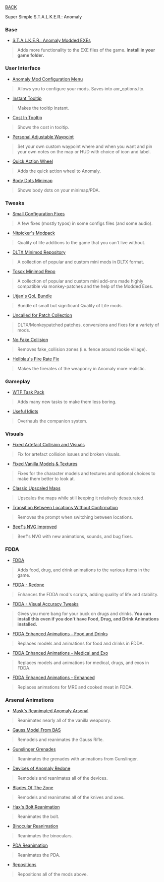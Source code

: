 
[BACK](..)

Super Simple S.T.A.L.K.E.R.: Anomaly

### Base
- [S.T.A.L.K.E.R.: Anomaly Modded EXEs](https://github.com/themrdemonized/xray-monolith/releases/latest)
> Adds more functionality to the EXE files of the game. **Install in your game folder.**

### User Interface
- [Anomaly Mod Configuration Menu](https://www.moddb.com/mods/stalker-anomaly/addons/anomaly-mod-configuration-menu)
> Allows you to configure your mods. Saves into axr_options.ltx.

- [Instant Tooltip](https://www.moddb.com/mods/stalker-anomaly/addons/instant-tooltip-for-rc18-23)
> Makes the tooltip instant.

- [Cost In Tooltip](https://www.moddb.com/mods/stalker-anomaly/addons/cost-in-tool-tip-u4h8-and-rc18-23)
> Shows the cost in tooltip.

- [Personal Adjustable Waypoint](https://www.moddb.com/mods/stalker-anomaly/addons/personal-adjustable-waypoint-for-anomaly-151-152-and-gamma)
> Set your own custom waypoint where and when you want and pin your own notes on the map or HUD with choice of icon and label.

- [Quick Action Wheel](https://www.moddb.com/mods/stalker-anomaly/addons/quick-action-wheel)
> Adds the quick action wheel to Anomaly. 

- [Body Dots Minimap](https://www.moddb.com/mods/stalker-anomaly/addons/bodydotsminimap-white-dots-but-blue)
> Shows body dots on your minimap/PDA.

### Tweaks
- [Small Configuration Fixes](https://www.moddb.com/mods/stalker-anomaly/addons/small-configuration-fixes-10-153-dltx)
> A few fixes (mostly typos) in some configs files (and some audio).

- [Nitpicker's Modpack](https://www.moddb.com/mods/stalker-anomaly/addons/nitpickermodpack)
> Quality of life additions to the game that you can't live without.

- [DLTX Minimod Repository](https://www.moddb.com/mods/stalker-anomaly/addons/dltx-required-dltx-minimod-pack)
> A collection of popular and custom mini mods in DLTX format.

- [Tosox Minimod Repo](https://www.moddb.com/mods/stalker-anomaly/addons/tosox-mini-mods-repo)
> A collection of popular and custom mini add-ons made highly compatible via monkey-patches and the help of the Modded Exes.

- [Utjan's QoL Bundle](https://www.moddb.com/mods/stalker-anomaly/addons/utjans-qol-bundle)
> Bundle of small but significant Quality of Life mods.

- [Uncalled for Patch Collection](https://www.moddb.com/mods/stalker-anomaly/addons/an-uncalled-for-patch-collection)
> DLTX/Monkeypatched patches, conversions and fixes for a variety of mods.

- [No Fake Collision](https://www.moddb.com/mods/stalker-anomaly/addons/no-fake-collision)
> Removes fake_collision zones (i.e. fence around rookie village).

- [Hellblau's Fire Rate Fix](https://www.moddb.com/mods/stalker-anomaly/addons/dltx-hellblaus-fire-rate-fix)
> Makes the firerates of the weaponry in Anomaly more realistic.

### Gameplay
- [WTF Task Pack](https://www.moddb.com/mods/stalker-anomaly/addons/weird-task-framework)
> Adds many new tasks to make them less boring.

- [Useful Idiots](https://github.com/bellyillish/useful-idiots)
> Overhauls the companion system.

### Visuals
- [Fixed Artefact Collision and Visuals](https://www.moddb.com/mods/stalker-anomaly/addons/fixed-artefact-collision-and-visuals-152)
> Fix for artefact collision issues and broken visuals.

- [Fixed Vanilla Models & Textures](https://www.moddb.com/mods/stalker-anomaly/addons/fvm)
> Fixes for the character models and textures and optional choices to make them better to look at.

- [Classic Upscaled Maps](https://www.moddb.com/mods/stalker-anomaly/addons/classic-upscaled-maps)
> Upscales the maps while still keeping it relatively desaturated.

- [Transition Between Locations Without Confirmation](https://www.moddb.com/mods/stalker-anomaly/addons/transition-between-locations-without-confirmation)
> Removes the prompt when switching between locations.

- [Beef's NVG Improved](https://www.moddb.com/mods/stalker-anomaly/addons/beefs-nvg-improved)
> Beef's NVG with new animations, sounds, and bug fixes.

### FDDA

- [FDDA](https://www.moddb.com/mods/stalker-anomaly/addons/food-drug-and-drinks-animations-reuploaded)
> Adds food, drug, and drink animations to the various items in the game.

- [FDDA - Redone](https://www.moddb.com/mods/stalker-anomaly/addons/fdda-redone)
> Enhances the FDDA mod's scripts, adding quality of life and stability.

- [FDDA - Visual Accuracy Tweaks](https://www.moddb.com/mods/stalker-anomaly/addons/food-drug-drink-visual-accuracy-tweaks)
> Gives you more bang for your buck on drugs and drinks. **You can install this even if you don't have Food, Drug, and Drink Animations installed.**

- [FDDA Enhanced Animations - Food and Drinks](https://www.moddb.com/mods/stalker-anomaly/addons/fdda-enhanced-animations-food-n-drinks)
> Replaces models and animations for food and drinks in FDDA.

- [FDDA Enhanced Animations - Medical and Exo](https://www.moddb.com/mods/stalker-anomaly/addons/fdda-enhanced-animations-medical-exo-anims)
> Replaces models and animations for medical, drugs, and exos in FDDA.

- [FDDA Enhanced Animations - Enhanced](https://www.moddb.com/mods/stalker-anomaly/addons/fdda-enhanced-animations-enhanced)
> Replaces animations for MRE and cooked meat in FDDA.

### Arsenal Animations

- [Mask's Reanimated Anomaly Arsenal](https://www.moddb.com/mods/stalker-anomaly/addons/masks-reanimated-anomaly-arsenal-v10)
> Reanimates nearly all of the vanilla weaponry.

- [Gauss Model From BAS](https://www.moddb.com/mods/stalker-anomaly/addons/gauss-model-from-bas)
> Remodels and reanimates the Gauss Rifle.

- [Gunslinger Grenades](https://www.moddb.com/mods/stalker-anomaly/addons/gunslinger-grenade)
> Reanimates the grenades with animations from Gunslinger.

- [Devices of Anomaly Redone](https://www.moddb.com/mods/stalker-anomaly/addons/devices-of-anomaly-redone)
> Remodels and reanimates all of the devices.

- [Blades Of The Zone](https://www.moddb.com/mods/stalker-anomaly/addons/blades-of-the-zone)
> Remodels and reanimates all of the knives and axes.

- [Hax's Bolt Reanimation](https://www.moddb.com/mods/stalker-anomaly/addons/haxs-bolt-reanimation)
> Reanimates the bolt.

- [Binocular Reanimation](https://www.moddb.com/mods/stalker-anomaly/addons/binocular-reanim)
> Reanimates the binoculars.

- [PDA Reanimation](https://www.moddb.com/mods/stalker-anomaly/addons/pda-reanimation)
> Reanimates the PDA.

- [Repositions](https://www.moddb.com/mods/stalker-anomaly/addons/mraa-reposition-dltx)
> Repositions all of the mods above.